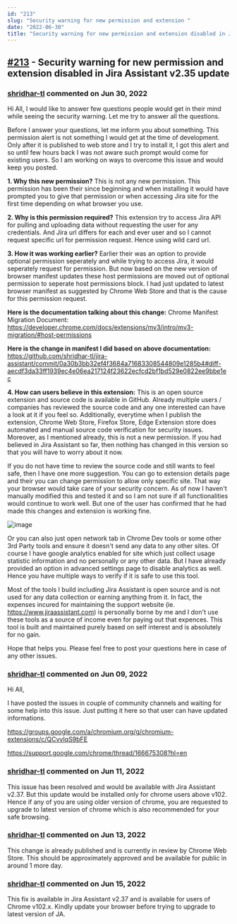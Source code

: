 ```yaml
---
id: "213"
slug: "Security warning for new permission and extension "
date: "2022-06-30"
title: "Security warning for new permission and extension disabled in Jira Assistant v2.35 update"
---
```



## [#213](https://github.com/shridhar-tl/jira-assistant/issues/213) - Security warning for new permission and extension disabled in Jira Assistant v2.35 update

### [shridhar-tl](https://github.com/shridhar-tl) commented on Jun 30, 2022

Hi All,
I would like to answer few questions people would get in their mind while seeing the security warning. Let me try to answer all the questions.

Before I answer your questions, let me inform you about something. This permission alert is not something I would get at the time of development. Only after it is published to web store and I try to install it, I got this alert and so until few hours back I was not aware such prompt would come for existing users. So I am working on ways to overcome this issue and would keep you posted.

**1. Why this new permission?**
This is not any new permission. This permission has been their since beginning and when installing it would have prompted you to give that permission or when accessing Jira site for the first time depending on what browser you use.

**2. Why is this permission required?**
This extension try to access Jira API for pulling and uploading data without requesting the user for any credentials. And Jira url differs for each and ever user and so I cannot request specific url for permission request. Hence using wild card url.

**3. How it was working earlier?**
Earlier their was an option to provide optional permission seperately and while trying to access Jira, it would seperately request for permission. But now based on the new version of browser manifest updates these host permissions are moved out of optional permission to seperate host permissions block. I had just updated to latest browser manifest as suggested by Chrome Web Store and that is the cause for this permission request.


**Here is the documentation talking about this change:**
Chrome Manifest Migration Document: https://developer.chrome.com/docs/extensions/mv3/intro/mv3-migration/#host-permissions

**Here is the change in manifest I did based on above documentation:**
https://github.com/shridhar-tl/jira-assistant/commit/0a30b3bb32ef4f3684a71683308544809e1285b4#diff-aecdf3da33ff1939ec4e06ea217124f23622ecfcd2bf1bd529e0822ee9bbe1ec

**4. How can users believe in this extension:**
This is an open source extension and source code is available in GitHub. Already multiple users / companies has reviewed the source code and any one interested can have a look at it if you feel so. Additionally, everytime when I publish the extension, Chrome Web Store, Firefox Store, Edge Extension store does automated and manual source code verification for security issues. Moreover, as I mentioned already, this is not a new permission. If you had believed in Jira Assistant so far, then nothing has changed in this version so that you will have to worry about it now.

If you do not have time to review the source code and still wants to feel safe, then I have one more suggestion. You can go to extension details page and their you can change permission to allow only specific site. That way your browser would take care of your security concern. As of now I haven't manually modified this and tested it and so I am not sure if all functionalities would continue to work well. But one of the user has confirmed that he had made this changes and extension is working fine.

![image](https://user-images.githubusercontent.com/37339683/172898503-230addef-86e5-414f-9def-83ea616ba8e3.png)

Or you can also just open network tab in Chrome Dev tools or some other 3rd Party tools and ensure it doesn't send any data to any other sites. Of course I have google analytics enabled for site which just collect usage statistic information and no personally or any other data. But I have already provided an option in advanced settings page to disable analytics as well. Hence you have multiple ways to verify if it is safe to use this tool.

Most of the tools I build including Jira Assistant is open source and is not used for any data collection or earning anything from it. In fact, the expenses incured for maintaining the support website (ie. https://www.jiraassistant.com) is personally borne by me and I don't use these tools as a source of income even for paying out that expences. This tool is built and maintained purely based on self interest and is absolutely for no gain.

Hope that helps you. Please feel free to post your questions here in case of any other issues.

### [shridhar-tl](https://github.com/shridhar-tl) commented on Jun 09, 2022

Hi All,

I have posted the issues in couple of community channels and waiting for some help into this issue. Just putting it here so that user can have updated informations.

https://groups.google.com/a/chromium.org/g/chromium-extensions/c/QCvvIqS9bFE

https://support.google.com/chrome/thread/166675308?hl=en

### [shridhar-tl](https://github.com/shridhar-tl) commented on Jun 11, 2022

This issue has been resolved and would be available with Jira Assistant v2.37. But this update would be installed only for chrome users above v102. Hence if any of you are using older version of chrome, you are requested to upgrade to latest version of chrome which is also recommended for your safe browsing.

### [shridhar-tl](https://github.com/shridhar-tl) commented on Jun 13, 2022

This change is already published and is currently in review by Chrome Web Store. This should be approximately approved and be available for public in around 1 more day.

### [shridhar-tl](https://github.com/shridhar-tl) commented on Jun 15, 2022

This fix is available in Jira Assistant v2.37 and is available for users of Chrome v102.x. Kindly update your browser before trying to upgrade to latest version of JA.
